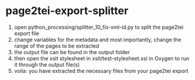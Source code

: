 # page2tei-export-splitter
 
1. open python_processing/splitter_10_fix-xml-id.py to split the page2tei export file
2. change variables for the metadata and most importantly, change the range of the pages to be extracted
3. the output file can be found in the output folder
4. then open the xslt stylesheet in xslt/test-stylesheet.xsl in Oxygen to run it through the output file(s)
5. voila: you have extracted the necessary files from your page2tei export
